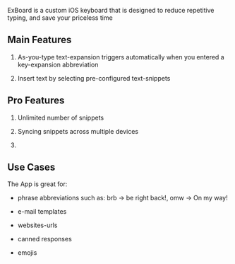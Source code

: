 ExBoard is a custom iOS keyboard that is designed to reduce repetitive typing, and save your priceless time

## Main Features

1. As-you-type text-expansion triggers automatically when you entered a key-expansion abbreviation

2. Insert text by selecting pre-configured text-snippets

## Pro Features

1. Unlimited number of snippets

2. Syncing snippets across multiple devices

3. 

## Use Cases

The App is great for:

* phrase abbreviations such as: brb -> be right back!, omw -> On my way!

* e-mail templates

* websites-urls

* canned responses

* emojis
